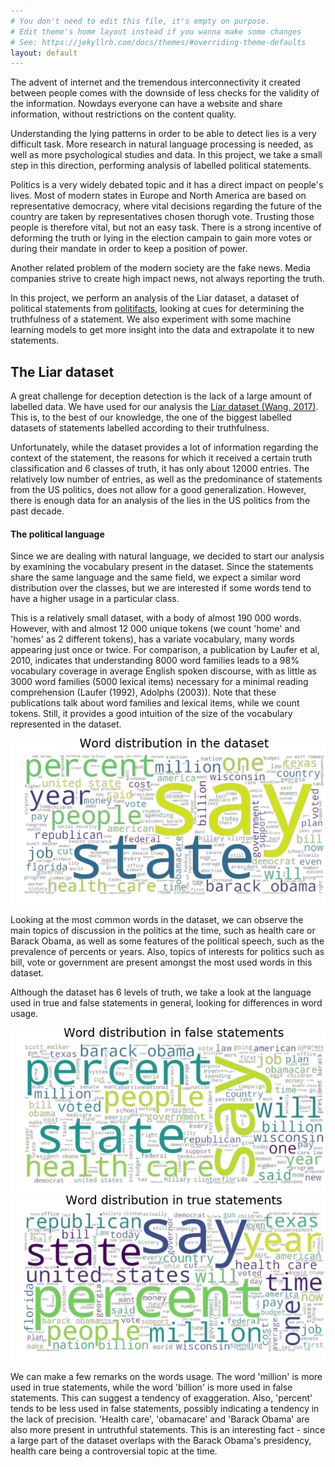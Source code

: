 ```yaml
---
# You don't need to edit this file, it's empty on purpose.
# Edit theme's home layout instead if you wanna make some changes
# See: https://jekyllrb.com/docs/themes/#overriding-theme-defaults
layout: default
---
```


The advent of internet and the tremendous interconnectivity it created between
people comes with the downside of less checks for the validity of the
information. Nowdays everyone can have a website and share information, without
restrictions on the content quality.

Understanding the lying patterns in order to be able to detect lies is a very
difficult task. More research in natural language processing is needed, as well
as more psychological studies and data. In this project, we take a small step
in this direction, performing analysis of labelled political statements.

Politics is a very widely debated topic and it has a direct impact on people's
lives. Most of modern states in Europe and North America are based on
representative democracy, where vital decisions regarding the future of the
country are taken by representatives chosen thorugh vote. Trusting those people
is therefore vital, but not an easy task. There is a strong incentive of
deforming the truth or lying in the election campain to gain more votes or
during their mandate in order to keep a position of power.

Another related problem of the modern society are the fake news. Media
companies strive to create high impact news, not always reporting the truth.

In this project, we perform an analysis of the Liar dataset, a dataset of
political statements from [politifacts](http://www.politifact.com), looking
at cues for determining the truthfulness of a statement. We also experiment
with some machine learning models to get more insight into the data and
extrapolate it to new statements.

## The Liar dataset

A great challenge for deception detection is the lack of a large amount of
labelled data. We have used for our analysis the
[Liar dataset (Wang, 2017)](https://arxiv.org/abs/1705.00648).
This is, to the best of our knowledge, the one of the biggest labelled datasets
of statements labelled according to their truthfulness.

Unfortunately, while the dataset provides a lot of information regarding the
context of the statement, the reasons for which it received a certain truth
classification and 6 classes of truth, it has only about 12000 entries. The
relatively low number of entries, as well as the predominance of statements
from the US politics, does not allow for a good generalization. However, there
is enough data for an analysis of the lies in the US politics from the past
decade.


#### The political language

Since we are dealing with natural language, we decided to start our analysis
by examining the vocabulary present in the dataset. Since the statements share
the same language and the same field, we expect a similar word distribution
over the classes, but we are interested if some words tend to have a higher
usage in a particular class.

This is a relatively small dataset, with a body of almost 190 000 words.
However, with and almost 12 000 unique tokens (we count 'home' and 'homes'
as 2 different tokens), has a variate vocabulary, many words appearing just
once or twice. For comparison, a publication by Laufer et al, 2010, indicates
that understanding 8000 word families leads to a 98% vocabulary coverage in
average English spoken discourse, with as little as 3000 word families (5000
lexical items) necessary for a minimal reading comprehension (Laufer (1992),
Adolphs (2003)). Note that these publications talk about word families and
lexical items, while we count tokens. Still, it provides a good intuition of
the size of the vocabulary represented in the dataset.

![Wordcloud all](assets/wordcloud_all.png)

Looking at the most common words in the dataset, we can observe the main topics
of discussion in the politics at the time, such as health care or Barack
Obama, as well as some features of the political speech, such as the prevalence
of percents or years. Also, topics of interests for politics such as bill,
vote or government are present amongst the most used words in this dataset.

Although the dataset has 6 levels of truth, we take a look at the language
used in true and false statements in general, looking for differences in word
usage.

![Wordcloud false](assets/wordcloud_false.png)
![Wordcloud true](assets/wordcloud_true.png)

We can make a few remarks on the words usage. The word 'million' is more used
in true statements, while the word 'billion' is more used in false statements.
This can suggest a tendency of exaggeration. Also, 'percent' tends to be less
used in false statements, possibly indicating a tendency in the lack of
precision. 'Health care', 'obamacare' and 'Barack Obama' are also more present
in untruthful statements. This is an interesting fact - since a large part of
the dataset overlaps with the Barack Obama's presidency, health care being
a controversial topic at the time.




